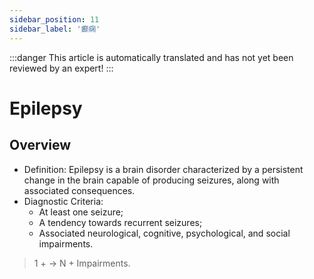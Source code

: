 ```yaml
---
sidebar_position: 11
sidebar_label: '癫痫'
---
```


:::danger
This article is automatically translated and has not yet been reviewed by an expert!
:::

# Epilepsy

## Overview

- Definition: Epilepsy is a brain disorder characterized by a persistent change in the brain capable of producing seizures, along with associated consequences.
- Diagnostic Criteria:
  - At least one seizure;
  - A tendency towards recurrent seizures;
  - Associated neurological, cognitive, psychological, and social impairments.
> 1 + -> N + Impairments.
